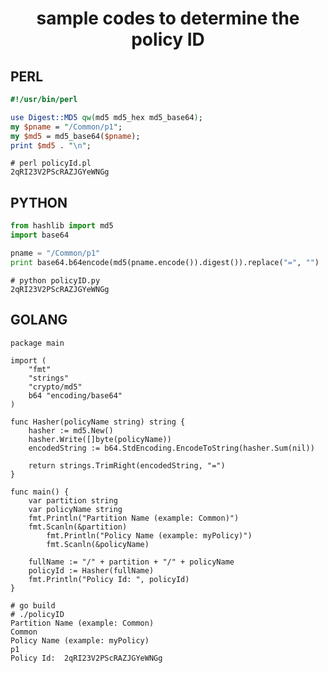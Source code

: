 <div align="center">
  
# sample codes to determine the policy ID

</div>


## PERL

```perl
#!/usr/bin/perl

use Digest::MD5 qw(md5 md5_hex md5_base64);
my $pname = "/Common/p1";
my $md5 = md5_base64($pname);
print $md5 . "\n";
```

```console
# perl policyId.pl
2qRI23V2PScRAZJGYeWNGg
```

## PYTHON

```python
from hashlib import md5
import base64

pname = "/Common/p1"
print base64.b64encode(md5(pname.encode()).digest()).replace("=", "")
```

```console
# python policyID.py
2qRI23V2PScRAZJGYeWNGg
```

## GOLANG

```golang
package main

import (
	"fmt"
	"strings"
	"crypto/md5"
	b64 "encoding/base64"
)

func Hasher(policyName string) string {
	hasher := md5.New()
	hasher.Write([]byte(policyName))
	encodedString := b64.StdEncoding.EncodeToString(hasher.Sum(nil))

	return strings.TrimRight(encodedString, "=")
}

func main() {
	var partition string
	var policyName string
	fmt.Println("Partition Name (example: Common)")
	fmt.Scanln(&partition)
        fmt.Println("Policy Name (example: myPolicy)")
        fmt.Scanln(&policyName)

	fullName := "/" + partition + "/" + policyName
	policyId := Hasher(fullName)
	fmt.Println("Policy Id: ", policyId)
}
```

```console
# go build
# ./policyID
Partition Name (example: Common)
Common
Policy Name (example: myPolicy)
p1
Policy Id:  2qRI23V2PScRAZJGYeWNGg
```
